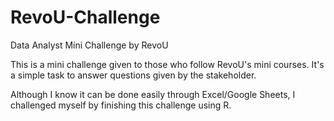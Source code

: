 # RevoU-Challenge
Data Analyst Mini Challenge by RevoU

This is a mini challenge given to those who follow RevoU's mini courses. It's a simple task to answer questions given by the stakeholder.

Although I know it can be done easily through Excel/Google Sheets, I challenged myself by finishing this challenge using R.
